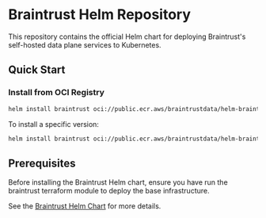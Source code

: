 # Braintrust Helm Repository

This repository contains the official Helm chart for deploying Braintrust's self-hosted data plane services to Kubernetes.

## Quick Start

### Install from OCI Registry

```bash
helm install braintrust oci://public.ecr.aws/braintrustdata/helm-braintrust-data-plane
```

To install a specific version:

```bash
helm install braintrust oci://public.ecr.aws/braintrustdata/helm-braintrust-data-plane --version 1.2.3
```

## Prerequisites

Before installing the Braintrust Helm chart, ensure you have run the braintrust terraform module to deploy the base infrastructure.

See the [Braintrust Helm Chart](./braintrust/README.md) for more details.
